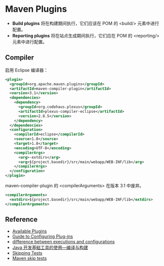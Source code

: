 # Maven Plugins

- **Build plugins** 将在构建期间执行，它们应该在 POM 的 \<build/> 元素中进行配置。
- **Reporting plugins** 将在站点生成期间执行，它们应在 POM 的 \<reporting/> 元素中进行配置。

## Compiler

启用 Eclipse 编译器：

```xml
<plugin>
  <groupId>org.apache.maven.plugins</groupId>
  <artifactId>maven-compiler-plugin</artifactId>
  <version>3.1</version>
  <dependencies>
    <dependency>
      <groupId>org.codehaus.plexus</groupId>
      <artifactId>plexus-compiler-eclipse</artifactId>
      <version>2.8.5</version>
    </dependency>
  </dependencies>
  <configuration>
    <compilerId>eclipse</compilerId>
    <source>1.8</source>
    <target>1.8</target>
    <encoding>UTF-8</encoding>
    <compilerArgs>
      <arg>-extdirs</arg>
      <arg>${project.basedir}/src/main/webapp/WEB-INF/lib</arg>
    </compilerArgs>
  </configuration>
</plugin>
```

maven-compiler-plugin 的 \<compilerArguments> 在版本 3.1 中废弃。

```xml
<compilerArguments>
  <extdirs>${project.basedir}/src/main/webapp/WEB-INF/lib</extdirs>
</compilerArguments>
```

## Reference

- [Available Plugins](https://maven.apache.org/plugins/index.html)
- [Guide to Configuring Plug-ins](https://maven.apache.org/guides/mini/guide-configuring-plugins.html)
- [difference between executions and configurations](https://stackoverflow.com/questions/33908315/what-is-the-difference-between-executions-and-configurations-in-a-maven-plugin)
- [Java 开发基础工具的使用—编译与构建](http://liufor.com/2016/05/30/java-basics-compiler-and-build/)
- [Skipping Tests](https://maven.apache.org/surefire/maven-surefire-plugin/examples/skipping-tests.html)
- [Maven skip tests](https://stackoverflow.com/questions/24727536/maven-skip-tests)

